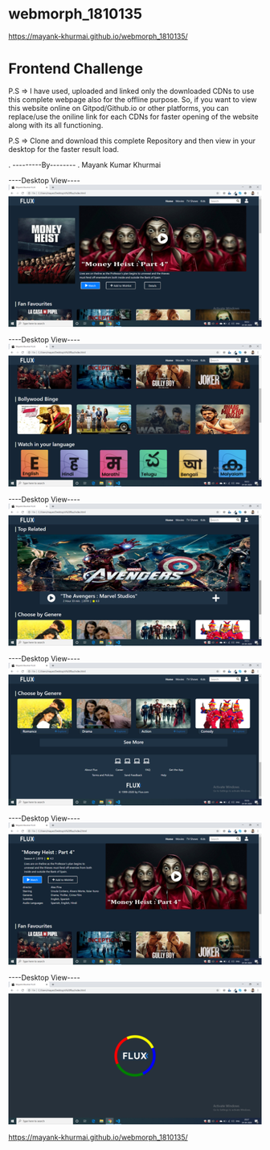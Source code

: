 # webmorph_1810135
https://mayank-khurmai.github.io/webmorph_1810135/
# Frontend Challenge
P.S   =>   I have used, uploaded and linked only the downloaded CDNs to use this complete webpage also for the offline purpose. 
So, if you want to view this website online on Gitpod/Github.io or other platforms, you can replace/use the oniline link for each CDNs for faster opening of the website along with its all functioning.

P.S   =>   Clone and download this complete Repository and then view in your desktop for the faster result load. 

.
---------By--------
.
Mayank Kumar Khurmai   

----Desktop View----
![Test Image 4](https://github.com/Mayank-Khurmai/webmorph_1810135/blob/master/snapshots/1.png)

----Desktop View----
![Test Image 4](https://github.com/Mayank-Khurmai/webmorph_1810135/blob/master/snapshots/2.png)

----Desktop View----
![Test Image 4](https://github.com/Mayank-Khurmai/webmorph_1810135/blob/master/snapshots/3.png)

----Desktop View----
![Test Image 4](https://github.com/Mayank-Khurmai/webmorph_1810135/blob/master/snapshots/4.png)

----Desktop View----
![Test Image 4](https://github.com/Mayank-Khurmai/webmorph_1810135/blob/master/snapshots/5.png)

----Desktop View----
![Test Image 4](https://github.com/Mayank-Khurmai/webmorph_1810135/blob/master/snapshots/6.png)

https://mayank-khurmai.github.io/webmorph_1810135/

